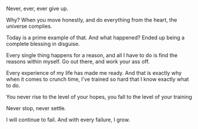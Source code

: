 Never, ever, ever give up.

Why? When you move honestly, and do everything from the heart, the universe complies.

Today is a prime example of that. And what happened? Ended up being a complete blessing in disguise.

Every single thing happens for a reason, and all I have to do is find the reasons within myself. Go out there, and work your ass off.

Every experience of my life has made me ready. And that is exactly why when it comes to crunch time, I've trained so hard that I know exactly what to do.

You never rise to the level of your hopes, you fall to the level of your training

Never stop, never settle.

I will continue to fail. And with every failure, I grow. 
